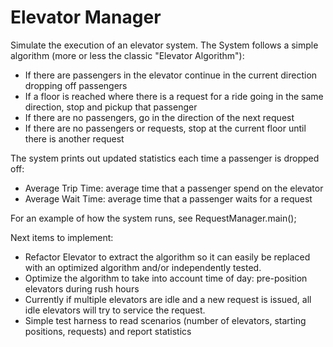 # Elevator Manager

Simulate the execution of an elevator system. The System follows a simple algorithm (more or less the classic "Elevator Algorithm"):

* If there are passengers in the elevator continue in the current direction dropping off passengers
* If a floor is reached where there is a request for a ride going in the same direction, stop and pickup that passenger
* If there are no passengers, go in the direction of the next request
* If there are no passengers or requests, stop at the current floor until there is another request

The system prints out updated statistics each time a passenger is dropped off:
* Average Trip Time: average time that a passenger spend on the elevator 
* Average Wait Time: average time that a passenger waits for a request

For an example of how the system runs, see RequestManager.main();

Next items to implement:

* Refactor Elevator to extract the algorithm so it can easily be replaced with an optimized algorithm and/or independently tested.
* Optimize the algorithm to take into account time of day: pre-position elevators during rush hours
* Currently if multiple elevators are idle and a new request is issued, all idle elevators will try to service the request. 
* Simple test harness to read scenarios (number of elevators, starting positions, requests) and report statistics
